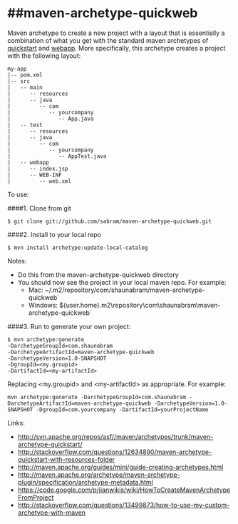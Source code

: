 ##maven-archetype-quickweb
========================
Maven archetype to create a new project with a layout that is essentially a combination of what you
get with the standard maven archetypes of [quickstart](http://maven.apache.org/archetype/maven-archetype-bundles/maven-archetype-quickstart/) and [webapp](http://maven.apache.org/archetype/maven-archetype-bundles/maven-archetype-webapp/).
More specifically, this archetype creates a project with the following layout:

```
my-app
|-- pom.xml
|-- src
|   -- main
|      -- resources
|      -- java
|         -- com
|            -- yourcompany
|               -- App.java
|   -- test
|      -- resources
|      -- java
|         -- com
|            -- yourcompany
|               -- AppTest.java
|   -- webapp
|      -- index.jsp
|      -- WEB-INF
|         -- web.xml
```

To use:

####1. Clone from git

`$ git clone git://github.com/sabram/maven-archetype-quickweb.git`

####2. Install to your local repo

`$ mvn install archetype:update-local-catalog`

Notes:

* Do this from the maven-archetype-quickweb directory
* You should now see the project in your local maven repo. For example:
    * Mac: ~/.m2/repository/com/shaunabram/maven-archetype-quickweb`
    * Windows: ${user.home}\.m2\repository\com\shaunabram\maven-archetype-quickweb`

####3. Run to generate your own project:

```
$ mvn archetype:generate
-DarchetypeGroupId=com.shaunabram
-DarchetypeArtifactId=maven-archetype-quickweb
-DarchetypeVersion=1.0-SNAPSHOT
-DgroupId=<my.groupid>
-DartifactId=<my-artifactId>
```
Replacing &lt;my.groupid&gt;  and &lt;my-artifactId&gt; as appropriate.
For example:

```mvn archetype:generate -DarchetypeGroupId=com.shaunabram -DarchetypeArtifactId=maven-archetype-quickweb -DarchetypeVersion=1.0-SNAPSHOT -DgroupId=com.yourcompany -DartifactId=yourProjectName```

Links:
* http://svn.apache.org/repos/asf//maven/archetypes/trunk/maven-archetype-quickstart/
* http://stackoverflow.com/questions/12634890/maven-archetype-quickstart-with-resources-folder
* http://maven.apache.org/guides/mini/guide-creating-archetypes.html
* http://maven.apache.org/archetype/maven-archetype-plugin/specification/archetype-metadata.html
* https://code.google.com/p/jianwikis/wiki/HowToCreateMavenArchetypeFromProject
* http://stackoverflow.com/questions/13499873/how-to-use-my-custom-archetype-with-maven
